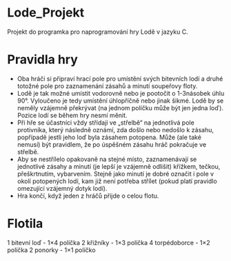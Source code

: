 # Lode_Projekt
Projekt do programka pro naprogramování hry Lodě v jazyku C.

# Pravidla hry
- Oba hráči si připraví hrací pole pro umístění svých bitevních lodí a druhé totožné pole pro zaznamenání zásahů a minutí soupeřovy floty.
- Lodě je tak možné umístit vodorovně nebo je pootočit o 1-3násobek úhlu 90°. Vyloučeno je tedy umístění úhlopříčně nebo jinak šikmé. Lodě by se neměly vzájemně překrývat (na jednom políčku může být jen jedna loď). Pozice lodí se během hry nesmí měnit. 
- Při hře se účastníci vždy střídají ve „střelbě“ na jednotlivá pole protivníka, který následně oznámí, zda došlo nebo nedošlo k zásahu, popřípadě jestli jeho loď byla zásahem potopena. Může (ale také nemusí) být pravidlem, že po úspěšném zásahu hráč pokračuje ve střelbě.
- Aby se nestřílelo opakovaně na stejné místo, zaznamenávají se jednotlivé zásahy a minutí (je lepší je vzájemně odlišit) křížkem, tečkou, přeškrtnutím, vybarvením. Stejně jako minutí je dobré označit i pole v okolí potopených lodí, kam již není potřeba střílet (pokud platí pravidlo omezující vzájemný dotyk lodí).
- Hra končí, když jeden z hráčů přijde o celou flotu. 

# Flotila
1 bitevní loď - 1×4 políčka
2 křižníky - 1×3 políčka
4 torpédoborce - 1×2 políčka 
2 ponorky - 1×1 políčko 
